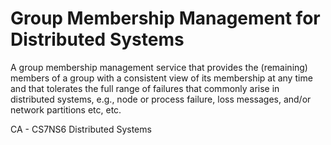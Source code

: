 # Group Membership Management for Distributed Systems

A group membership management service that provides the (remaining) members of 
a group with a consistent view of its membership at any time and that tolerates 
the full range of failures that commonly arise in distributed systems, e.g., 
node or process failure, loss messages, and/or network partitions etc, etc.

CA - CS7NS6 Distributed Systems